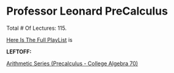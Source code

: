 # Professor Leonard PreCalculus

Total # Of Lectures: 115.

[Here Is The Full PlayList](https://www.youtube.com/playlist?list=PLDesaqWTN6ESsmwELdrzhcGiRhk5DjwLP)
is

**LEFTOFF:**

[Arithmetic Series (Precalculus - College Algebra 70)](https://www.youtube.com/watch?v=XdXQjHsl4q0)
